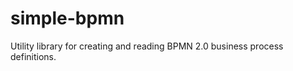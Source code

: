 simple-bpmn
===========

Utility library for creating and reading BPMN 2.0 business process definitions.